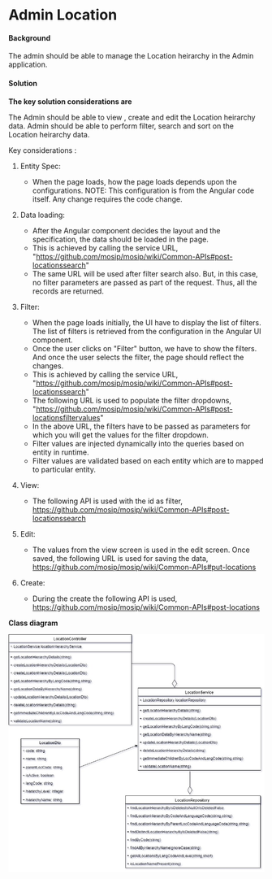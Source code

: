 # Admin Location 

#### Background

The admin should be able to manage the Location heirarchy in the Admin application. 

#### Solution

**The key solution considerations are**

The Admin should be able to view , create and edit the Location heirarchy data. Admin should be able to perform filter, search 
and sort on the Location heirarchy data.

Key considerations : 

1. Entity Spec: 
	- When the page loads, how the page loads depends upon the configurations. NOTE: This configuration is from the Angular code itself. Any change requires the code change.

2. Data loading:
	- After the Angular component decides the layout and the specification, the data should be loaded in the page. 
	- This is achieved by calling the service URL, 
	"https://github.com/mosip/mosip/wiki/Common-APIs#post-locationssearch"
	- The same URL will be used after filter search also. But, in this case, no filter parameters are passed as part of the request. Thus, all the records are returned. 

3. Filter:
	- When the page loads initially, the UI have to display the list of filters. The list of filters is retrieved from the configuration in the Angular UI component. 
	- Once the user clicks on "Filter" button, we have to show the filters. And once the user selects the filter, the page should reflect the changes.
	- This is achieved by calling the service URL, 
	"https://github.com/mosip/mosip/wiki/Common-APIs#post-locationssearch"
	- The following URL is used to populate the filter dropdowns, 
	"https://github.com/mosip/mosip/wiki/Common-APIs#post-locationsfiltervalues"
	- In the above URL, the filters have to be passed as parameters for which you will get the values for the filter dropdown.
	- Filter values are injected dynamically into the queries based on entity in runtime.
	- Filter values are validated based on each entity which are to mapped to particular entity.
	
4. View:
	- The following API is used with the id as filter,
	https://github.com/mosip/mosip/wiki/Common-APIs#post-locationssearch
	
5. Edit:
	- The values from the view screen is used in the edit screen. Once saved, the following URL is used for saving the data, 
	https://github.com/mosip/mosip/wiki/Common-APIs#put-locations
	
6. Create:
	- During the create the following API is used, 
	https://github.com/mosip/mosip/wiki/Common-APIs#post-locations

**Class diagram**

![Class Diagram](_images/admin-location.jpg)
